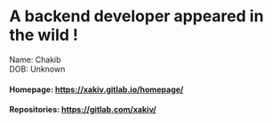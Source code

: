 # A backend developer appeared in the wild !  

Name: Chakib  
DOB: Unknown  
#### Homepage: https://xakiv.gitlab.io/homepage/  
#### Repositories: https://gitlab.com/xakiv/  

